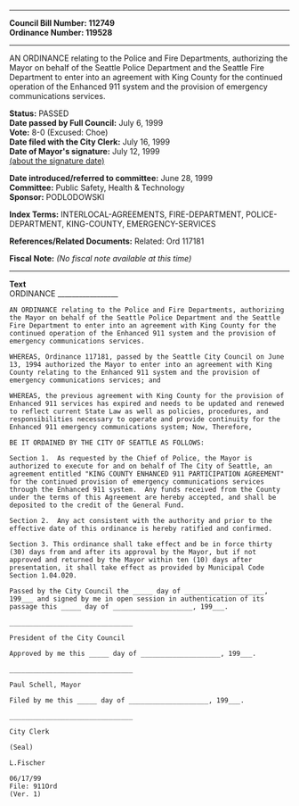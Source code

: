 * * * * *  
  
**Council Bill Number: [](#h0)[](#h2)112749**   
**Ordinance Number: 119528**  
  
* * * * *  
  
AN ORDINANCE relating to the Police and Fire Departments, authorizing the Mayor on behalf of the Seattle Police Department and the Seattle Fire Department to enter into an agreement with King County for the continued operation of the Enhanced 911 system and the provision of emergency communications services.  
  
**Status:** PASSED   
**Date passed by Full Council:** July 6, 1999   
**Vote:** 8-0 (Excused: Choe)   
**Date filed with the City Clerk:** July 16, 1999   
**Date of Mayor's signature:** July 12, 1999   
[(about the signature date)](/~public/approvaldate.htm)   
  
  
**Date introduced/referred to committee:** June 28, 1999   
**Committee:** Public Safety, Health & Technology   
**Sponsor:** PODLODOWSKI   
  
**Index Terms:** INTERLOCAL-AGREEMENTS, FIRE-DEPARTMENT, POLICE-DEPARTMENT, KING-COUNTY, EMERGENCY-SERVICES  
  
**References/Related Documents:** Related: Ord 117181  
  
**Fiscal Note:** *(No fiscal note available at this time)*  
  
* * * * *  
  
**Text**  
    ORDINANCE _________________  
  
    AN ORDINANCE relating to the Police and Fire Departments, authorizing  
    the Mayor on behalf of the Seattle Police Department and the Seattle  
    Fire Department to enter into an agreement with King County for the  
    continued operation of the Enhanced 911 system and the provision of  
    emergency communications services.  
  
    WHEREAS, Ordinance 117181, passed by the Seattle City Council on June  
    13, 1994 authorized the Mayor to enter into an agreement with King  
    County relating to the Enhanced 911 system and the provision of  
    emergency communications services; and  
  
    WHEREAS, the previous agreement with King County for the provision of  
    Enhanced 911 services has expired and needs to be updated and renewed  
    to reflect current State Law as well as policies, procedures, and  
    responsibilities necessary to operate and provide continuity for the  
    Enhanced 911 emergency communications system; Now, Therefore,  
  
    BE IT ORDAINED BY THE CITY OF SEATTLE AS FOLLOWS:  
  
    Section 1.  As requested by the Chief of Police, the Mayor is  
    authorized to execute for and on behalf of The City of Seattle, an  
    agreement entitled "KING COUNTY ENHANCED 911 PARTICIPATION AGREEMENT"  
    for the continued provision of emergency communications services  
    through the Enhanced 911 system.  Any funds received from the County  
    under the terms of this Agreement are hereby accepted, and shall be  
    deposited to the credit of the General Fund.  
  
    Section 2.  Any act consistent with the authority and prior to the  
    effective date of this ordinance is hereby ratified and confirmed.  
  
    Section 3. This ordinance shall take effect and be in force thirty  
    (30) days from and after its approval by the Mayor, but if not  
    approved and returned by the Mayor within ten (10) days after  
    presentation, it shall take effect as provided by Municipal Code  
    Section 1.04.020.  
  
    Passed by the City Council the _____ day of ____________________,  
    199___ and signed by me in open session in authentication of its  
    passage this _____ day of ____________________, 199___.  
  
    _______________________________  
  
    President of the City Council  
  
    Approved by me this _____ day of ____________________, 199___.  
  
    _______________________________  
  
    Paul Schell, Mayor  
  
    Filed by me this _____ day of ____________________, 199___.  
  
    _______________________________  
  
    City Clerk  
  
    (Seal)  
  
    L.Fischer  
  
    06/17/99  
    File: 911Ord  
    (Ver. 1)  
